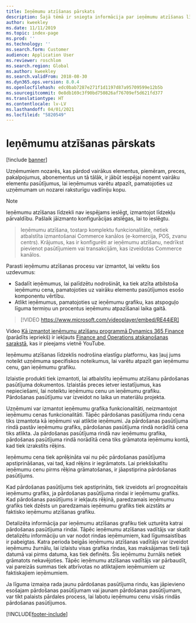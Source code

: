 ```yaml
---
title: Ieņēmumu atzīšanas pārskats
description: Šajā tēmā ir sniegta informācija par ieņēmumu atzīšanas līdzekli. Šis līdzeklis nodrošina elastīgu platformu, kas ļauj jums noteikt uzņēmuma specifiskos noteikumus, lai varētu atpazīt gan ieņēmumu cenu, gan ieņēmumu grafiku vairāku elementu pasūtījumiem.
author: kweekley
ms.date: 11/11/2019
ms.topic: index-page
ms.prod: ''
ms.technology: ''
ms.search.form: Customer
audience: Application User
ms.reviewer: roschlom
ms.search.region: Global
ms.author: kweekley
ms.search.validFrom: 2018-08-30
ms.dyn365.ops.version: 8.0.4
ms.openlocfilehash: edc0bab7287e271f1d1197d87a95709599e12b5b
ms.sourcegitcommit: 0e8db169c3f90bd750826af76709ef5d621fd377
ms.translationtype: HT
ms.contentlocale: lv-LV
ms.lasthandoff: 04/01/2021
ms.locfileid: "5820549"
---
```

# <a name="revenue-recognition-overview"></a>Ieņēmumu atzīšanas pārskats

[!include [banner](../includes/banner.md)]

Uzņēmumiem nozarēs, kas pārdod vairākus elementus, piemēram, preces, pakalpojumus, abonementus un tā tālāk, ir jābūt iespējai noņemt vairāku elementu pasūtījumus, lai ieņēmumus varētu atpazīt, pamatojoties uz uzņēmumam un nozarei raksturīgu vadlīniju kopu.

> [!NOTE]
> Ieņēmumu atzīšanas līdzekli nav iespējams ieslēgt, izmantojot līdzekļu pārvaldību. Pašlaik jāizmanto konfigurācijas atslēgas, lai to ieslēgtu.

> Ieņēmumu atzīšana, tostarp komplektu funkcionalitāte, netiek atbalstīta izmantošanai Commerce kanālos (e-komercija, POS, zvanu centrs). Krājumus, kas ir konfigurēti ar ieņēmumu atzīšanu, nedrīkst pievienot pasūtījumiem vai transakcijām, kas izveidotas Commerce kanālos.

Parasti ieņēmumu atzīšanas procesu var izmantot, lai veiktu šos uzdevumus:

* Sadalīt ieņēmumus, lai palīdzētu nodrošināt, ka tiek atzīta atbilstoša ieņēmumu cena, pamatojoties uz vairāku elementu pasūtījumos esošo komponentu vērtību.
* Atlikt ieņēmumus, pamatojoties uz ieņēmumu grafiku, kas atspoguļo līguma termiņu un procentus ieņēmumu atpazīšanai laika gaitā.

> [!VIDEO https://www.microsoft.com/videoplayer/embed/RE44iER]

Video [Kā izmantot ieņēmumu atzīšanu programmā Dynamics 365 Finance](https://youtu.be/v3amIsiqvoo) (parādīts iepriekš) ir iekļauts [Finance and Operations atskaņošanas sarakstā](https://www.youtube.com/playlist?list=PLcakwueIHoT_SYfIaPGoOhloFoCXiUSyW), kas ir pieejams vietnē YouTube.

Ieņēmumu atzīšanas līdzeklis nodrošina elastīgu platformu, kas ļauj jums noteikt uzņēmuma specifiskos noteikumus, lai varētu atpazīt gan ieņēmumu cenu, gan ieņēmumu grafiku.

Izlaistie produkti tiek izmantoti, lai atbalstītu ieņēmumu atzīšanu pārdošanas pasūtījuma dokumentos. Izlaistās preces ietver iestatījumus, kas nepieciešami, lai noteiktu ieņēmumu cenu un ieņēmumu grafiku. Pārdošanas pasūtījumu var izveidot no laika un materiālu projekta.

Uzņēmumi var izmantot ieņēmumu grafika funkcionalitāti, neizmantojot ieņēmumu cenas funkcionalitāti. Tāpēc pārdošanas pasūtījuma rindu cena tiks izmantota kā ieņēmumi vai atliktie ieņēmumi. Ja pārdošanas pasūtījuma rindā pastāv ieņēmumu grafiks, pārdošanas pasūtījuma rindā norādītā cena tiks atlikta. Ja pārdošanas pasūtījuma rindā nav ieņēmumu grafika, pārdošanas pasūtījuma rindā norādītā cena tiks grāmatota ieņēmumu kontā, kad tiek izrakstīts rēķins.

Ieņēmumu cena tiek aprēķināta vai nu pēc pārdošanas pasūtījuma apstiprināšanas, vai tad, kad rēķins ir iegrāmatots. Lai priekšskatītu ieņēmumu cenu pirms rēķina grāmatošanas, ir jāapstiprina pārdošanas pasūtījums.

Kad pārdošanas pasūtījums tiek apstiprināts, tiek izveidots arī prognozētais ieņēmumu grafiks, ja pārdošanas pasūtījuma rindai ir ieņēmumu grafiks. Kad pārdošanas pasūtījums ir iekļauts rēķinā, paredzamais ieņēmumu grafiks tiek dzēsts un paredzamais ieņēmumu grafiks tiek aizstāts ar faktisko ieņēmumu atzīšanas grafiku.

Detalizēta informācija par ieņēmumu atzīšanas grafiku tiek uzturēta katrai pārdošanas pasūtījuma rindai. Tāpēc ieņēmumu atzīšanas vadītājs var skatīt detalizētu informāciju un var nodot rindas ieņēmumiem, kad līgumsaistības ir pabeigtas. Katra perioda beigās ieņēmumu atzīšanas vadītājs var izveidot ieņēmumu žurnālu, lai izlaistu visas grafika rindas, kas maksājamas tieši tajā datumā vai pirms datuma, kas tiek definēts. Šis ieņēmumu žurnāls netiek grāmatots nekavējoties. Tāpēc ieņēmumu atzīšanas vadītājs var pārbaudīt, vai pareizās summas tiek atbrīvotas no atliktajiem ieņēmumiem uz faktiskajiem ieņēmumiem.

Ja līguma izmaiņa rada jaunu pārdošanas pasūtījuma rindu, kas jāpievieno esošajam pārdošanas pasūtījumam vai jaunam pārdošanas pasūtījumam, var tikt palaists pārdales process, lai labotu ieņēmumu cenu visās rindās pārdošanas pasūtījumos.


[!INCLUDE[footer-include](../../includes/footer-banner.md)]
